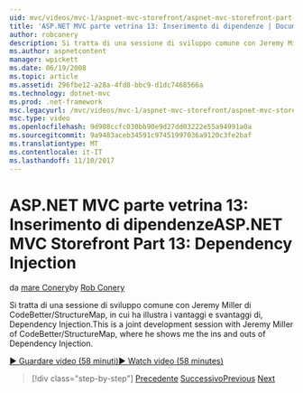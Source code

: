 ```yaml
---
uid: mvc/videos/mvc-1/aspnet-mvc-storefront/aspnet-mvc-storefront-part-13-dependency-injection
title: 'ASP.NET MVC parte vetrina 13: Inserimento di dipendenze | Documenti Microsoft'
author: robconery
description: Si tratta di una sessione di sviluppo comune con Jeremy Miller di CodeBetter/StructureMap, in cui ha illustra i vantaggi e svantaggi di, Dependency Injection.
ms.author: aspnetcontent
manager: wpickett
ms.date: 06/19/2008
ms.topic: article
ms.assetid: 296fbe12-a28a-4fd8-bbc9-d1dc7468566a
ms.technology: dotnet-mvc
ms.prod: .net-framework
msc.legacyurl: /mvc/videos/mvc-1/aspnet-mvc-storefront/aspnet-mvc-storefront-part-13-dependency-injection
msc.type: video
ms.openlocfilehash: 9d908ccfc030bb90e9d27dd03222e55a94991a0a
ms.sourcegitcommit: 9a9483aceb34591c97451997036a9120c3fe2baf
ms.translationtype: MT
ms.contentlocale: it-IT
ms.lasthandoff: 11/10/2017
---
```

<a name="aspnet-mvc-storefront-part-13-dependency-injection"></a><span data-ttu-id="50b23-103">ASP.NET MVC parte vetrina 13: Inserimento di dipendenze</span><span class="sxs-lookup"><span data-stu-id="50b23-103">ASP.NET MVC Storefront Part 13: Dependency Injection</span></span>
====================
<span data-ttu-id="50b23-104">da [mare Conery](https://github.com/robconery)</span><span class="sxs-lookup"><span data-stu-id="50b23-104">by [Rob Conery](https://github.com/robconery)</span></span>

<span data-ttu-id="50b23-105">Si tratta di una sessione di sviluppo comune con Jeremy Miller di CodeBetter/StructureMap, in cui ha illustra i vantaggi e svantaggi di, Dependency Injection.</span><span class="sxs-lookup"><span data-stu-id="50b23-105">This is a joint development session with Jeremy Miller of CodeBetter/StructureMap, where he shows me the ins and outs of Dependency Injection.</span></span>

[<span data-ttu-id="50b23-106">&#9654; Guardare video (58 minuti)</span><span class="sxs-lookup"><span data-stu-id="50b23-106">&#9654; Watch video (58 minutes)</span></span>](https://channel9.msdn.com/Blogs/ASP-NET-Site-Videos/aspnet-mvc-storefront-part-13-dependency-injection)

>[!div class="step-by-step"]
<span data-ttu-id="50b23-107">[Precedente](aspnet-mvc-storefront-part-12-mocking.md)
[Successivo](aspnet-mvc-storefront-part-14-rich-client-interaction.md)</span><span class="sxs-lookup"><span data-stu-id="50b23-107">[Previous](aspnet-mvc-storefront-part-12-mocking.md)
[Next](aspnet-mvc-storefront-part-14-rich-client-interaction.md)</span></span>
